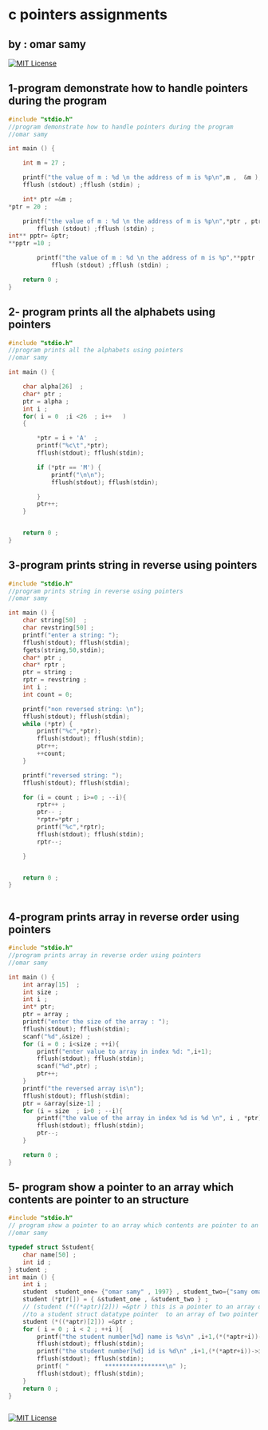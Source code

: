 
#  c pointers assignments  


## by : omar samy

[![MIT License](https://img.shields.io/badge/go%20to%20screenshots-1A5BE2)](https://github.com/omarsamy289/ES-omar-samy/tree/main/c-assignments/c-pointers/screenshots)

## 1-program demonstrate how to handle pointers during the program

```c code
#include "stdio.h"
//program demonstrate how to handle pointers during the program
//omar samy

int main () {

	int m = 27 ;

	printf("the value of m : %d \n the address of m is %p\n",m ,  &m );
	fflush (stdout) ;fflush (stdin) ;

	int* ptr =&m ;
*ptr = 20 ;

	printf("the value of m : %d \n the address of m is %p\n",*ptr , ptr  );
		fflush (stdout) ;fflush (stdin) ;
int** pptr= &ptr;
**pptr =10 ;

		printf("the value of m : %d \n the address of m is %p",**pptr , *pptr  );
			fflush (stdout) ;fflush (stdin) ;

	return 0 ;
}

```
## 2- program prints all the alphabets using pointers

```c code
#include "stdio.h"
//program prints all the alphabets using pointers
//omar samy

int main () {

	char alpha[26]  ;
	char* ptr ;
	ptr = alpha ;
	int i ;
	for( i = 0  ;i <26  ; i++   )
	{

		*ptr = i + 'A'  ;
		printf("%c\t",*ptr);
		fflush(stdout); fflush(stdin);

		if (*ptr == 'M') {
			printf("\n\n");
			fflush(stdout); fflush(stdin);

		}
		ptr++;
	}


	return 0 ;
}

```

## 3-program prints string in reverse using pointers

```c code
#include "stdio.h"
//program prints string in reverse using pointers
//omar samy

int main () {
	char string[50]  ;
	char revstring[50] ;
	printf("enter a string: ");
	fflush(stdout); fflush(stdin);
	fgets(string,50,stdin);
	char* ptr ;
	char* rptr ;
	ptr = string ;
	rptr = revstring ;
	int i ;
	int count = 0;

	printf("non reversed string: \n");
	fflush(stdout); fflush(stdin);
	while (*ptr) {
		printf("%c",*ptr);
		fflush(stdout); fflush(stdin);
		ptr++;
		++count;
	}

	printf("reversed string: ");
	fflush(stdout); fflush(stdin);

	for (i = count ; i>=0 ; --i){
		rptr++ ;
		ptr-- ;
		*rptr=*ptr ;
		printf("%c",*rptr);
		fflush(stdout); fflush(stdin);
		rptr--;

	}


	return 0 ;
}



```

## 4-program prints array in reverse order using pointers

```c code
#include "stdio.h"
//program prints array in reverse order using pointers
//omar samy

int main () {
	int array[15]  ;
	int size ;
	int i ;
	int* ptr;
	ptr = array ;
	printf("enter the size of the array : ");
	fflush(stdout); fflush(stdin);
	scanf("%d",&size) ;
	for (i = 0 ; i<size ; ++i){
		printf("enter value to array in index %d: ",i+1);
		fflush(stdout); fflush(stdin);
		scanf("%d",ptr) ;
		ptr++;
	}
	printf("the reversed array is\n");
	fflush(stdout); fflush(stdin);
	ptr = &array[size-1] ;
	for (i = size  ; i>0 ; --i){
		printf("the value of the array in index %d is %d \n", i , *ptr);
		fflush(stdout); fflush(stdin);
		ptr--;
	}

	return 0 ;
}


```
## 5- program show a pointer to an array which contents are pointer to an structure

```c code
#include "stdio.h"
// program show a pointer to an array which contents are pointer to an structure
//omar samy

typedef struct Sstudent{
	char name[50] ;
	int id ;
} student ;
int main () {
	int i ;
	student  student_one= {"omar samy" , 1997} , student_two={"samy omar" , 17785}  ;
	student (*ptr[]) = { &student_one , &student_two } ;
	// (student (*((*aptr)[2])) =&ptr ) this is a pointer to an array of two pointers
	//to a student struct datatype pointer  to an array of two pointer to student struct
	student (*((*aptr)[2])) =&ptr ;
	for ( i = 0 ; i < 2 ; ++i ){
		printf("the student number[%d] name is %s\n" ,i+1,(*(*aptr+i))->name );
		fflush(stdout); fflush(stdin);
		printf("the student number[%d] id is %d\n" ,i+1,(*(*aptr+i))->id );
		fflush(stdout); fflush(stdin);
		printf( "          *****************\n" );
		fflush(stdout); fflush(stdin);
	}
	return 0 ;
}



```
[![MIT License](https://img.shields.io/badge/go%20to%20screenshots-1A5BE2)](https://github.com/omarsamy289/ES-omar-samy/tree/main/c-assignments/c-pointers/screenshots)



